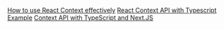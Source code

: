 <!-- REF -->

<!-- FormControl  -->
<!-- REF: https://chakra-ui.com/docs/form/form-control -->

<!-- context  -->
[How to use React Context effectively](https://kentcdodds.com/blog/how-to-use-react-context-effectively)
[React Context API with Typescript Example](https://dev.to/alexander7161/react-context-api-with-typescript-example-j7a)
[Context API with TypeScript and Next.JS](https://dev.to/shareef/context-api-with-typescript-and-next-js-2m25)
